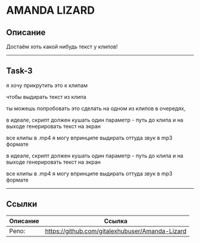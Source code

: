 # AMANDA LIZARD

## Описание
Достаём хоть какой нибудь текст у клипов!

---

## Task-3
я хочу прикрутить это к клипам

чтобы выдирать текст из клипа

ты можешь попробовать это сделать на одном из клипов в очередях,

в идеале, скрипт должен кушать один параметр - путь до клипа и на выходе генерировать текст на экран

все клипы в .mp4 я могу впринципе выдирать оттуда звук в mp3 формате

в идеале, скрипт должен кушать один параметр - путь до клипа и на выходе генерировать текст на экран

все клипы в .mp4 я могу впринципе выдирать оттуда звук в mp3 формате

---

## Ссылки
| Описание | Ссылка |
| ------ | ------ |
Репо: | https://github.com/gitalexhubuser/Amanda-Lizard